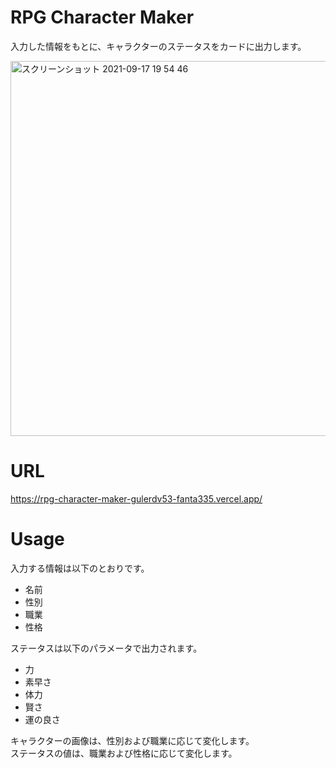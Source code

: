 # RPG Character Maker

入力した情報をもとに、キャラクターのステータスをカードに出力します。  

<img width="600" alt="スクリーンショット 2021-09-17 19 54 46" src="https://user-images.githubusercontent.com/64186927/133771959-cd6b5b5f-aedc-4c10-8665-dadfa31f7893.png">


# URL
https://rpg-character-maker-gulerdv53-fanta335.vercel.app/

# Usage
入力する情報は以下のとおりです。
- 名前
- 性別
- 職業
- 性格

ステータスは以下のパラメータで出力されます。
- 力
- 素早さ
- 体力
- 賢さ
- 運の良さ

キャラクターの画像は、性別および職業に応じて変化します。  
ステータスの値は、職業および性格に応じて変化します。
